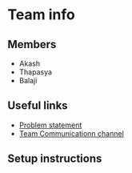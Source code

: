 # Team info

## Members
- Akash
- Thapasya
- Balaji

## Useful links 
- [Problem statement](https://www.ohack.org/hackathon/non-profits#h.3dqivcz34dey)
- [Team Communicationn channel](https://slack.com/app_redirect?channel=stardust)

## Setup instructions
